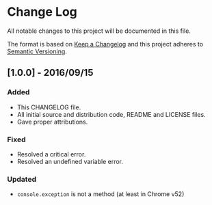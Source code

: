 # Change Log
All notable changes to this project will be documented in this file.

The format is based on [Keep a Changelog](http://keepachangelog.com/)
and this project adheres to [Semantic Versioning](http://semver.org/).

## [1.0.0] - 2016/09/15

### Added
- This CHANGELOG file.
- All initial source and distribution code, README and LICENSE files.
- Gave proper attributions.

### Fixed
- Resolved a critical error.
- Resolved an undefined variable error.

### Updated
- `console.exception` is not a method (at least in Chrome v52)
